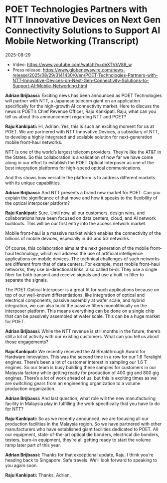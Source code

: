 # POET Technologies Partners with NTT Innovative Devices on Next Gen Connectivity Solutions to Support AI Mobile Networking (Transcript)

2025-08-29

- Video: <https://www.youtube.com/watch?v=deXTVkV89_w>
- Press release: <https://www.globenewswire.com/news-release/2025/08/29/3141430/0/en/POET-Technologies-Partners-with-NTT-Innovative-Devices-on-Next-Gen-Connectivity-Solutions-to-Support-AI-Mobile-Networking.html>

**Adrian Brijbassi:** Exciting news has been announced as POET Technologies will partner with NTT, a Japanese telecom giant on an application specifically for the high-growth AI connectivity market. Here to discuss the news is POET’s Chief Revenue Officer, Raju Kankipati. Raju, what can you tell us about this announcement regarding NTT and POET?

**Raju Kankipati:** Hi, Adrian. Yes, this is such an exciting moment for us at POET. We are partnered with NTT Innovative Devices, a subsidiary of NTT, to develop a highly integrated and scalable solution for next-generation mobile front-haul networks.

NTT is one of the world’s largest telecom providers. They’re like the AT&T in the States. So this collaboration is a validation of how far we have come along in our effort to establish the POET Optical Interposer as one of the best integration platforms for high-speed optical communications.

And this shows how versatile the platform is to address different markets with its unique capabilities.

**Adrian Brijbassi:** And NTT presents a brand new market for POET. Can you explain the significance of that move and how it speaks to the flexibility of the optical interposer platform?

**Raju Kankipati:** Sure. Until now, all our customers, design wins, and collaborations have been focused on data centers, cloud, and AI network buildouts. This will be our first entry into the access network market.

Mobile front-haul is a massive market which enables the connectivity of the billions of mobile devices, especially in 4G and 5G networks.

Of course, this collaboration aims at the next generation of the mobile front-haul technology, which will address the use of artificial intelligence applications on mobile devices. The technical challenges of such networks are different from that of data centers. For example, most mobile front-haul networks, they use bi-directional links, also called bi-di. They use a single fiber for both transmit and receive signals and use a built-in filter to separate the signals.

The POET Optical Interposer is a great fit for such applications because on top of our well-known differentiations, like integration of optical and electrical components, passive assembly at wafer scale, and hybrid integration, we can also build the passive filters monolithically on the interposer platform. This means everything can be done on a single chip that can be passively assembled at wafer scale. This can be a huge market for POET.

**Adrian Brijbassi:** While the NTT revenue is still months in the future, there’s still a lot of activity with our existing customers. What can you tell us about those engagements?

**Raju Kankipati:** We recently received the AI Breakthrough Award for Hardware Innovation. This was the second time in a row for our 1.6 Teralight engines. There’s been a lot of customer interest in sampling our 1.6 T engines. So our team is busy building these samples for customers in our Malaysia factory while getting ready for production of 400 gig and 800 gig engines. There’s a lot of work ahead of us, but this is exciting times as we are switching gears from an engineering organization to a volume production organization.

**Adrian Brijbassi:** And last question, what role will the new manufacturing facility in Malaysia play in fulfilling the work specifically that you have to do for NTT?

**Raju Kankipati:** So as we recently announced, we are focusing all our production facilities in the Malaysia region. So we have partnered with other manufacturers who have established giant facilities dedicated to POET. All our equipment, state-of-the-art optical die bonders, electrical die bonders, testers, burn-in equipment, they’re all getting ready to start the volume ramp later part of this year.

**Adrian Brijbassi:** Thanks for that exceptional update, Raju. I think you’re heading back to Singapore. Safe travels. We’ll look forward to speaking to you again soon.

**Raju Kankipati:** Thanks, Adrian.
